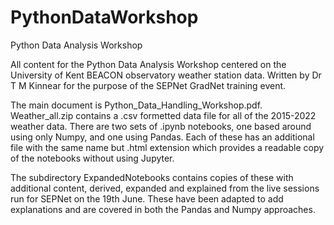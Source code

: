 # PythonDataWorkshop
Python Data Analysis Workshop

All content for the Python Data Analysis Workshop centered on the University of Kent BEACON observatory weather station data. Written by Dr T M Kinnear for the purpose of the SEPNet GradNet training event.

The main document is Python_Data_Handling_Workshop.pdf. Weather_all.zip contains a .csv formetted data file for all of the 2015-2022 weather data. There are two sets of .ipynb notebooks, one based around using only Numpy, and one using Pandas. Each of these has an additional file with the same name but .html extension which provides a readable copy of the notebooks without using Jupyter.

The subdirectory ExpandedNotebooks contains copies of these with additional content, derived, expanded and explained from the live sessions run for SEPNet on the 19th June. These have been adapted to add explanations and are covered in both the Pandas and Numpy approaches.
